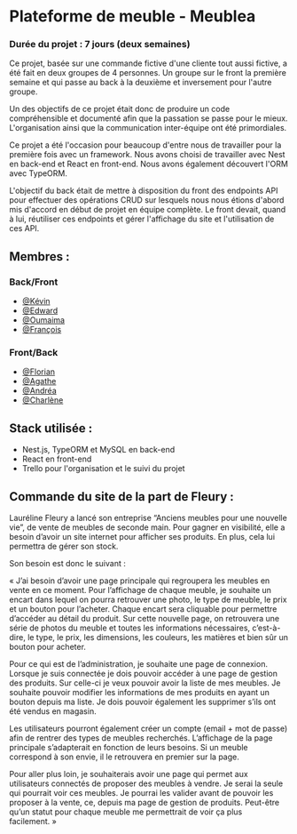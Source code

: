 # Plateforme de meuble - Meublea

### Durée du projet : 7 jours (deux semaines)

Ce projet, basée sur une commande fictive d'une cliente tout aussi fictive, a été fait en deux groupes de 4 personnes. Un groupe sur le front la première semaine et qui passe au back à la deuxième et inversement pour l'autre groupe.

Un des objectifs de ce projet était donc de produire un code compréhensible et documenté afin que la passation se passe pour le mieux. L'organisation ainsi que la communication inter-équipe ont été primordiales.

Ce projet a été l'occasion pour beaucoup d'entre nous de travailler pour la première fois avec un framework. Nous avons choisi de travailler avec Nest en back-end et React en front-end. Nous avons également découvert l'ORM avec TypeORM.

L'objectif du back était de mettre à disposition du front des endpoints API pour effectuer des opérations CRUD sur lesquels nous nous étions d'abord mis d'accord en début de projet en équipe complète. Le front devait, quand à lui, réutiliser ces endpoints et gérer l'affichage du site et l'utilisation de ces API.

## Membres :
### Back/Front
- [@Kévin](https://github.com/TheUtopy)
- [@Edward](https://github.com/edwardrico)
- [@Oumaima](https://github.com/Oumaimalam1)
- [@François](https://github.com/farah-9)

### Front/Back
- [@Florian](https://github.com/FlorianLUSSON)
- [@Agathe](https://github.com/AgatheSz)
- [@Andréa](https://github.com/AndreaBacquele)
- [@Charlène](https://github.com/CharleneBo)


## Stack utilisée :
- Nest.js, TypeORM et MySQL en back-end
- React en front-end
- Trello pour l'organisation et le suivi du projet


## Commande du site de la part de Fleury :

Lauréline Fleury a lancé son entreprise “Anciens meubles pour une nouvelle vie”, de vente de meubles de seconde main. Pour gagner en visibilité, elle a besoin d’avoir un site internet pour afficher ses produits. En plus, cela lui permettra de gérer son stock.

Son besoin est donc le suivant :

« J’ai besoin d’avoir une page principale qui regroupera les meubles en vente en ce moment. Pour l’affichage de chaque meuble, je souhaite un encart dans lequel on pourra retrouver une photo, le type de meuble, le prix et un bouton pour l’acheter. Chaque encart sera cliquable pour permettre d’accéder au détail du produit. Sur cette nouvelle page, on retrouvera une série de photos du meuble et toutes les informations nécessaires, c’est-à-dire, le type, le prix, les dimensions, les couleurs, les matières et bien sûr un bouton pour acheter.

Pour ce qui est de l’administration, je souhaite une page de connexion. Lorsque je suis connectée je dois pouvoir accéder à une page de gestion des produits. Sur celle-ci je veux pouvoir avoir la liste de mes meubles. Je souhaite pouvoir modifier les informations de mes produits en ayant un bouton depuis ma liste. Je dois pouvoir également les supprimer s’ils ont été vendus en magasin.

Les utilisateurs pourront également créer un compte (email + mot de passe) afin de rentrer des types de meubles recherchés. L’affichage de la page principale s’adapterait en fonction de leurs besoins. Si un meuble correspond à son envie, il le retrouvera en premier sur la page.

Pour aller plus loin, je souhaiterais avoir une page qui permet aux utilisateurs connectés de proposer des meubles à vendre. Je serai la seule qui pourrait voir ces meubles. Je pourrai les valider avant de pouvoir les proposer à la vente, ce, depuis ma page de gestion de produits. Peut-être qu’un statut pour chaque meuble me permettrait de voir ça plus facilement. »
